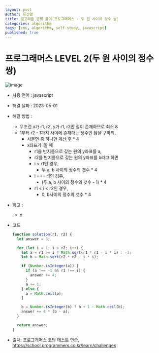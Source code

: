 ```yaml
---
layout: post
author: 류건열
title: 알고리즘 문제 풀이(프로그래머스 - 두 원 사이의 정수 쌍)
categories: algorithm
tags: [cnu, algorithm, self-study, javascript]
published: true
---
```


# 프로그래머스 LEVEL 2(두 원 사이의 정수 쌍)

![image](https://user-images.githubusercontent.com/34560965/235375238-9a702af8-af41-401c-94ef-e55ae25a323b.png)

- 사용 언어 : javascript

- 해결 날짜 : 2023-05-01

- 해결 방법 :

  - 무조건 x가 r1, r2, y가 r1, r2인 점이 존재하므로 최소 8
  - 1부터 r2 - 1까지 사이에 존재하는 정수인 점을 구하되,
    - 사분면 중 하나만 계산 후 * 4
    - x좌표가 i일 때 
      - r1을 반지름으로 갖는 원의 y좌표를 a,
      - r2를 반지름으로 갖는 원의 y좌표를 b라고 하면
      - i < r1인 경우,
        - 두 a, b 사이의 정수의 갯수 * 4
      - i === r1인 경우,
        - (두 a, b 사이의 정수의 갯수 - 1) * 4
      - r1 < i < r2인 경우,
        - 0, b사이의 정수의 갯수 * 4

- 회고 :

  - x

- 코드

  ```javascript
  function solution(r1, r2) {
    let answer = 8;

    for (let i = 1; i < r2; i++) {
      let a = r1 >= i ? Math.sqrt(r1 * r1 - i * i) : -1;
      let b = Math.sqrt(r2 * r2 - i * i);

      if (Number.isInteger(a)) {
        if (a !== -1 && r1 !== i) {
          answer += 4;
        }
        a += 1;
      } else {
        a = Math.ceil(a);
      }

      b = Number.isInteger(b) ? b + 1 : Math.ceil(b);
      answer += 4 * (b - a);
    }

    return answer;
  }
  ```

- 출처: 프로그래머스 코딩 테스트 연습, https://school.programmers.co.kr/learn/challenges
